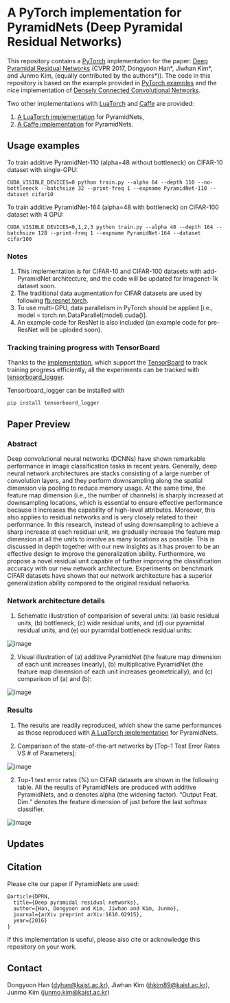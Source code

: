 # A PyTorch implementation for PyramidNets (Deep Pyramidal Residual Networks)

This repository contains a [PyTorch](http://pytorch.org/) implementation for the paper: [Deep Pyramidal Residual Networks](https://arxiv.org/pdf/1610.02915.pdf) (CVPR 2017, Dongyoon Han*, Jiwhan Kim*, and Junmo Kim, (equally contributed by the authors*)). The code in this repository is based on the example provided in [PyTorch examples](https://github.com/pytorch/examples/tree/master/imagenet) and the nice implementation of [Densely Connected Convolutional Networks](https://github.com/andreasveit/densenet-pytorch).

Two other implementations with [LuaTorch](http://torch.ch/) and [Caffe](http://caffe.berkeleyvision.org/) are provided:
1. [A LuaTorch implementation](https://github.com/jhkim89/PyramidNet) for PyramidNets,
2. [A Caffe implementation](https://github.com/jhkim89/PyramidNet-caffe) for PyramidNets.

## Usage examples
To train additive PyramidNet-110 (alpha=48 without bottleneck) on CIFAR-10 dataset with single-GPU:
```
CUDA_VISIBLE_DEVICES=0 python train.py --alpha 64 --depth 110 --no-bottleneck --batchsize 32 --print-freq 1 --expname PyramidNet-110 --dataset cifar10
```
To train additive PyramidNet-164 (alpha=48 with bottleneck) on CIFAR-100 dataset with 4 GPU:
```
CUDA_VISIBLE_DEVICES=0,1,2,3 python train.py --alpha 48 --depth 164 --batchsize 128 --print-freq 1 --expname PyramidNet-164 --dataset cifar100
```

### Notes
1. This implementation is for CIFAR-10 and CIFAR-100 datasets with add-PyramidNet architecture, and the code will be updated for Imagenet-1k dataset soon. 
2. The traditional data augmentation for CIFAR datasets are used by following [fb.resnet.torch](https://github.com/facebook/fb.resnet.torch).
3. To use multi-GPU, data parallelism in PyTorch should be applied [i.e., model = torch.nn.DataParallel(model).cuda()].  
4. An example code for ResNet is also included (an example code for pre-ResNet will be uploded soon).

### Tracking training progress with TensorBoard
Thanks to the [implementation](https://github.com/andreasveit/densenet-pytorch), which support the [TensorBoard](https://www.tensorflow.org/get_started/summaries_and_tensorboard) to track training progress efficiently, all the experiments can be tracked with [tensorboard_logger](https://github.com/TeamHG-Memex/tensorboard_logger).

Tensorboard_logger can be installed with 
```
pip install tensorboard_logger
```

## Paper Preview
### Abstract
Deep convolutional neural networks (DCNNs) have shown remarkable performance in image classification tasks in recent years. Generally, deep neural network architectures are stacks consisting of a large number of convolution layers, and they perform downsampling along the spatial dimension via pooling to reduce memory usage. At the same time, the feature map dimension (i.e., the number of channels) is sharply increased at downsampling locations, which is essential to ensure effective performance because it increases the capability of high-level attributes. Moreover, this also applies to residual networks and is very closely related to their performance. In this research, instead of using downsampling to achieve a sharp increase at each residual unit, we gradually increase the feature map dimension at all the units to involve as many locations as possible. This is discussed in depth together with our new insights as it has proven to be an effective design to improve the generalization ability. Furthermore, we propose a novel residual unit capable of further improving the classification accuracy with our new network architecture. Experiments on benchmark CIFAR datasets have shown that our network architecture has a superior generalization ability compared to the original residual networks.

### Network architecture details
1. Schematic illustration of comparision of several units: (a) basic residual units, (b) bottleneck, (c) wide residual units, and (d) our pyramidal residual units, and (e) our pyramidal bottleneck residual units:

![image](https://user-images.githubusercontent.com/31481676/32218603-c9e136bc-be6e-11e7-94ee-aa31c5887fdd.png)

2. Visual illustration of (a) additive PyramidNet (the feature map dimension of each unit increases linearly), (b) multiplicative PyramidNet (the feature map dimension of each unit increases geometrically), and (c) comparison of (a) and (b):

![image](https://user-images.githubusercontent.com/31481676/32218836-8f4b667a-be6f-11e7-9410-0619cfe0d0e2.png)

### Results
1. The results are readily reproduced, which show the same performances as those reproduced with [A LuaTorch implementation](https://github.com/jhkim89/PyramidNet) for PyramidNets.

2. Comparison of the state-of-the-art networks by [Top-1 Test Error Rates VS # of Parameters]:

![image](https://user-images.githubusercontent.com/31481676/32331973-9d7dad2a-c027-11e7-9828-ac00fea0e5b5.png)

2. Top-1 test error rates (%) on CIFAR datasets are shown in the following table. All the results of PyramidNets are produced with additive PyramidNets, and α denotes alpha (the widening factor). “Output Feat. Dim.” denotes the feature dimension of just before the last softmax classifier.

![image](https://user-images.githubusercontent.com/31481676/32329781-5d47ff90-c021-11e7-81ed-ffac05e8ea98.png)

## Updates

## Citation
Please cite our paper if PyramidNets are used: 
```
@article{DPRN,
  title={Deep pyramidal residual networks},
  author={Han, Dongyoon and Kim, Jiwhan and Kim, Junmo},
  journal={arXiv preprint arXiv:1610.02915},
  year={2016}
}
```
If this implementation is useful, please also cite or acknowledge this repository on your work.

## Contact
Dongyoon Han (dyhan@kaist.ac.kr),
Jiwhan Kim (jhkim89@kaist.ac.kr),
Junmo Kim (junmo.kim@kaist.ac.kr)
